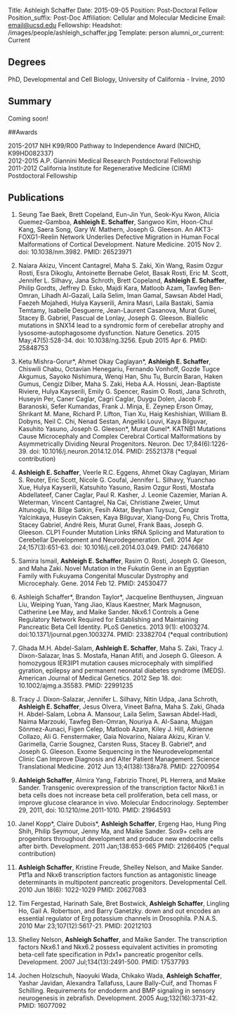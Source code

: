 Title: Ashleigh Schaffer
Date: 2015-09-05
Position: Post-Doctoral Fellow
Position_suffix: Post-Doc
Affiliation: Cellular and Molecular Medicine
Email: email@ucsd.edu
Fellowship: 
Headshot: /images/people/ashleigh_schaffer.jpg
Template: person
alumni_or_current: Current

## Degrees

PhD, Developmental and Cell Biology, University of California - Irvine, 2010 

## Summary

Coming soon!

##Awards

2015-2017	NIH K99/R00 Pathway to Independence Award (NICHD, K99HD082337)  
2012-2015	A.P. Giannini Medical Research Postdoctoral Fellowship  
2011-2012	California Institute for Regenerative Medicine (CIRM) Postdoctoral Fellowship  

## Publications

1.	Seung Tae Baek, Brett Copeland, Eun-Jin Yun, Seok-Kyu Kwon, Alicia Guemez-Gamboa, **Ashleigh E. Schaffer**, Sangwoo Kim, Hoon-Chul Kang, Saera Song, Gary W. Mathern, Joseph G. Gleeson. An AKT3-FOXG1-Reelin Network Underlies Defective Migration in Human Focal Malformations of Cortical Development. Nature Medicine. 2015 Nov 2. doi: 10.1038/nm.3982. PMID: 26523971

2.	Naiara Akizu, Vincent Cantagrel, Maha S. Zaki, Xin Wang, Rasim Ozgur Rosti, Esra Dikoglu, Antoinette Bernabe Gelot, Basak Rosti, Eric M. Scott, Jennifer L. Silhavy, Jana Schroth, Brett Copeland, **Ashleigh E. Schaffer**, Philip Gordts, Jeffrey D. Esko, Majdi Kara, Matloob Azam, Tawfeg Ben-Omran, Lihadh Al-Gazali, Laila Selim, Iman Gamal, Sawsan Abdel Hadi, Faezeh Mojahedi, Hulya Kayserili, Amira Masri, Laila Bastaki, Samia Temtamy, Isabelle Desguerre, Jean-Laurent Casanova, Murat Gunel, Stacey B. Gabriel, Pascual de Lonlay, Joseph G. Gleeson. Biallelic mutations in SNX14 lead to a syndromic form of cerebellar atrophy and lysosome-autophagosome dysfunction. Nature Genetics. 2015 May;47(5):528-34. doi: 10.1038/ng.3256. Epub 2015 Apr 6. PMID: 25848753

3.	Ketu Mishra-Gorur*, Ahmet Okay Caglayan*, **Ashleigh E. Schaffer**, Chiswili Chabu, Octavian Henegariu, Fernando Vonhoff, Gozde Tugce Akgumus, Sayoko Nishimura, Wenqi Han, Shu Tu, Burcin Baran, Haken Gumus, Cengiz Dilber, Maha S. Zaki, Heba A.A. Hossni, Jean-Baptiste Riviere, Hulya Kayserili, Emily G. Spencer, Rasim O. Rosti, Jana Schroth, Huseyin Per, Caner Caglar, Cagri Caglar, Duygu Dolen, Jacob F. Baranoski, Sefer Kumandas, Frank J. Minja, E. Zeynep Erson Omay, Shrikant M. Mane, Richard P. Lifton, Tian Xu, Haig Keshishian, William B. Dobyns, Neil C. Chi, Nenad Sestan, Angeliki Louvi, Kaya Bilguvar, Kasuhito Yasuno, Joseph G. Gleeson*, Murat Gunel*. KATNB1 Mutations Cause Microcephaly and Complex Cerebral Cortical Malformations by Asymmetrically Dividing Neural Progenitors. Neuron. Dec 17;84(6):1226-39. doi: 10.1016/j.neuron.2014.12.014. PMID: 25521378 (*equal contribution)

4.	**Ashleigh E. Schaffer**, Veerle R.C. Eggens, Ahmet Okay Caglayan, Miriam S. Reuter, Eric Scott, Nicole G. Coufal, Jennifer L. Silhavy, Yuanchao Xue, Hulya Kayserili, Katsuhito Yasuno, Rasim Ozgur Rosti, Mostafa Abdellateef, Caner Caglar, Paul R. Kasher, J. Leonie Cazemier, Marian A. Weterman, Vincent Cantagrel, Na Cai, Christiane Zweier, Umut Altunoglu, N. Bilge Satkin, Fesih Aktar, Beyhan Tuysuz, Cengiz Yalcinkaya, Huseyin Caksen, Kaya Bilguvar, Xiang-Dong Fu, Chris Trotta, Stacey Gabriel, André Reis, Murat Gunel, Frank Baas, Joseph G. Gleeson. CLP1 Founder Mutation Links tRNA Splicing and Maturation to Cerebellar Development and Neurodegeneration. Cell. 2014 Apr 24;157(3):651-63. doi: 10.1016/j.cell.2014.03.049. PMID: 24766810

5.  Samira Ismail, **Ashleigh E. Schaffer**, Rasim O. Rosti, Joseph G. Gleeson, and Maha Zaki. Novel Mutation in the Fukutin Gene in an Egyptian Family with Fukuyama Congenital Muscular Dystrophy and Microcephaly. Gene. 2014 Feb 12. PMID: 24530477
6.	Ashleigh Schaffer*, Brandon Taylor*, Jacqueline Benthuysen, Jingxuan Liu, Weiping Yuan, Yang Jiao, Klaus Kaestner, Mark Magnuson, Catherine Lee May, and Maike Sander. Nkx6.1 Controls a Gene Regulatory Network Required for Establishing and Maintaining Pancreatic Beta Cell Identity. PLoS Genetics. 2013 9(1): e1003274. doi:10.1371/journal.pgen.1003274. PMID: 23382704 (*equal contribution)

7.	Ghada M.H. Abdel-Salam, **Ashleigh E. Schaffer**, Maha S. Zaki, Tracy J. Dixon-Salazar, Inas S. Mostafa, Hanan Afifi, and Joseph G. Gleeson. A homozygous IER3IP1 mutation causes microcephaly with simplified gyration, epilepsy and permanent neonatal diabetes syndrome (MEDS). American Journal of Medical Genetics. 2012 Sep 18. doi: 10.1002/ajmg.a.35583. PMID: 22991235 

8.	Tracy J. Dixon-Salazar, Jennifer L. Silhavy, Nitin Udpa, Jana Schroth, **Ashleigh E. Schaffer**, Jesus Olvera, Vineet Bafna, Maha S. Zaki, Ghada H. Abdel-Salam, Lobna A. Mansour, Laila Selim, Sawsan Abdel-Hadi, Naima Marzouki, Tawfeg Ben-Omran, Nouriya A. Al-Saana, Mujgan Sönmez-Aunaci, Figen Celep, Matloob Azam, Kiley J. Hill, Adrienne Collazo, Ali G. Fenstermaker, Gaia Novarino, Naiara Akizu, Kiran V. Garimella, Carrie Sougnez, Carsten Russ, Stacey B. Gabriel*, and Joseph G. Gleeson. Exome Sequencing in the Neurodevelopmental Clinic Can Improve Diagnosis and Alter Patient Management. Science Translational Medicine. 2012 Jun 13;4(138):138ra78. PMID: 22700954

9.	**Ashleigh Schaffer**, Almira Yang, Fabrizio Thorel, PL Herrera, and Maike Sander. Transgenic overexpression of the transcription factor Nkx6.1 in beta cells does not increase beta cell proliferation, beta cell mass, or improve glucose clearance in vivo. Molecular Endocrinology. September 29, 2011, doi: 10.1210/me.2011-1010. PMID: 21964593

10.	Janel Kopp*, Claire Dubois*, **Ashleigh Schaffer**, Ergeng Hao, Hung Ping Shih, Philip Seymour, Jenny Ma, and Maike Sander. Sox9+ cells are progenitors throughout development and produce new endocrine cells after birth. Development. 2011 Jan;138:653-665 PMID: 21266405 (*equal contribution)

11.	**Ashleigh Schaffer**, Kristine Freude, Shelley Nelson, and Maike Sander. Ptf1a and Nkx6 transcription factors function as antagonistic lineage determinants in multipotent pancreatic progenitors. Developmental Cell. 2010 Jun 18(6): 1022-1029 PMID: 20627083

12.	Tim Fergestad, Harinath Sale, Bret Bostwick, **Ashleigh Schaffer**, Lingling Ho, Gail A. Robertson, and Barry Ganetzky. down and out encodes an essential regulator of Erg potassium channels in Drosophila. P.N.A.S. 2010 Mar 23;107(12):5617-21. PMID: 20212103

13.	Shelley Nelson, **Ashleigh Schaffer**, and Maike Sander. The transcription factors Nkx6.1 and Nkx6.2 possess equivalent activities in promoting beta-cell fate specification in Pdx1+ pancreatic progenitor cells. Development. 2007 Jul;134(13):2491-500. PMID: 17537793

14.	Jochen Holzschuh, Naoyuki Wada, Chikako Wada, **Ashleigh Schaffer**, Yashar Javidan, Alexandra Tallafuss, Laure Bally-Cuif, and Thomas F Schilling. Requirements for endoderm and BMP signaling in sensory neurogenesis in zebrafish. Development. 2005 Aug;132(16):3731-42. PMID: 16077092

